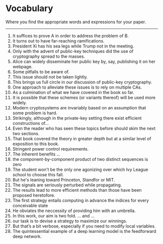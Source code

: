 # Vocabulary
Where you find the appropriate words and expressions for your paper.

***
1. It suffices to prove A in order to address the problem of B.
2. It turns out to have far-reaching ramifications.
3. President Xi has his sea legs while Trump not in the meeting.
4. Only with the advent of public-key techniques did the use of cryptography spread to the masses.
5. Alice can widely disseminate her public key by, say, publishing it on her webpage.
6. Some pitfalls to be aware of.
7. This issue should not be taken lightly.
8. This brings us full circle in our discussion of public-key cryptography.
9. One approach to alleviate these issues is to rely on multiple CAs.
10. As a culmination of what we have covered in the book so far.
11. It is possible that these schemes (or variants thereof) will be used more widely.
12. Modern cryptosystems are invariably based on an assumption that some problem is hard.
13. Strikingly, although in the private-key setting there exist efficient constructions of...
14. Even the reader who has seen these topics before should skim the next two sections.
15. That book covered the theory in greater depth but at a similar level of exposition to this book.
16. Stringent power control requirements.
17. The inherent benefits ...
18. the component-by-component product of two distinct sequences is zero
19. The student won't be the only one agonizing over which Ivy League school to choose this fall.
20. But he's leaning toward Princeton, Standfor or MIT.
21. The signals are seriously perturbed while propagating.
22. The results lead to more efficient methods than those have been proposed heretofore.
23. The first strategy entails computing in advance the indices for every conceivable state
24. He obviates the neccessity of providing him with an umbrella.
25. In this work, our aim is two fold. ... and ...
26. our task is to devise a strategy to maximize our winnings.
27. But that’s a bit verbose, especially if you need to modify local variables. 
28. The quintessential example of a deep learning model is the feedforward deep network.
